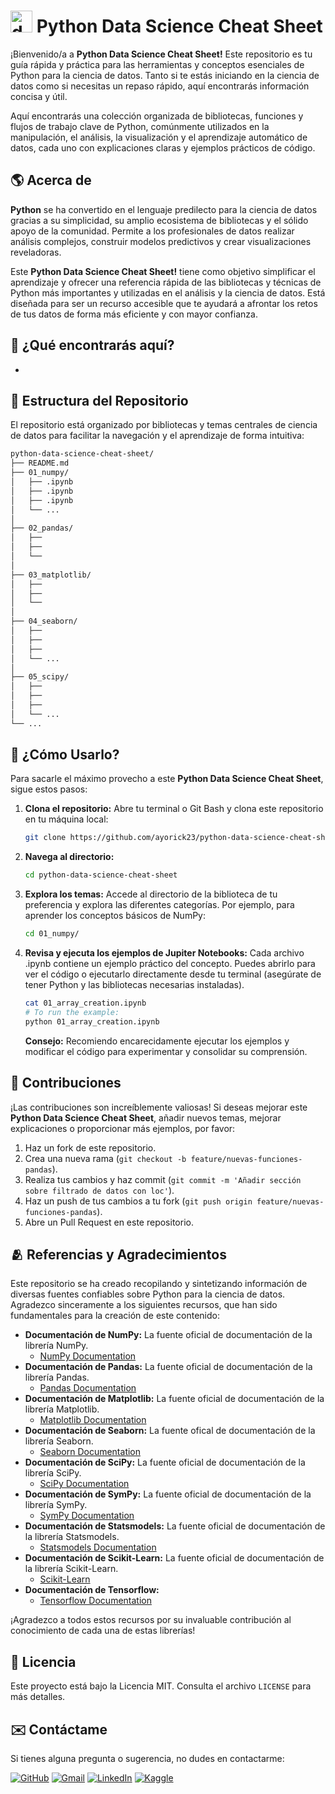 # <img width="35" height="35" src="https://img.icons8.com/?size=100&id=83IWFlQhyRNZ&format=png&color=000000" alt="data-science"> Python Data Science Cheat Sheet

¡Bienvenido/a a **Python Data Science Cheat Sheet!** Este repositorio es tu guía rápida y práctica para las herramientas y conceptos esenciales de Python para la ciencia de datos. Tanto si te estás iniciando en la ciencia de datos como si necesitas un repaso rápido, aquí encontrarás información concisa y útil.

Aquí encontrarás una colección organizada de bibliotecas, funciones y flujos de trabajo clave de Python, comúnmente utilizados en la manipulación, el análisis, la visualización y el aprendizaje automático de datos, cada uno con explicaciones claras y ejemplos prácticos de código.

## 🌎 Acerca de

**Python** se ha convertido en el lenguaje predilecto para la ciencia de datos gracias a su simplicidad, su amplio ecosistema de bibliotecas y el sólido apoyo de la comunidad. Permite a los profesionales de datos realizar análisis complejos, construir modelos predictivos y crear visualizaciones reveladoras.

Este **Python Data Science Cheat Sheet!** tiene como objetivo simplificar el aprendizaje y ofrecer una referencia rápida de las bibliotecas y técnicas de Python más importantes y utilizadas en el análisis y la ciencia de datos. Está diseñada para ser un recurso accesible que te ayudará a afrontar los retos de tus datos de forma más eficiente y con mayor confianza.

## 🚀 ¿Qué encontrarás aquí?

-

## 📂 Estructura del Repositorio

El repositorio está organizado por bibliotecas y temas centrales de ciencia de datos para facilitar la navegación y el aprendizaje de forma intuitiva:

```bash
python-data-science-cheat-sheet/
├── README.md
├── 01_numpy/
│   ├── .ipynb
│   ├── .ipynb
│   ├── .ipynb
│   └── ...
│
├── 02_pandas/
│   ├──
│   ├──
│   └──
│
├── 03_matplotlib/
│   ├──
│   ├──
│   └──
│
├── 04_seaborn/
│   ├──
│   ├──
│   ├──
│   └── ...
│
├── 05_scipy/
│   ├──
│   ├──
│   ├──
│   └── ...
└── ...
```

## 📝 ¿Cómo Usarlo?

Para sacarle el máximo provecho a este **Python Data Science Cheat Sheet**, sigue estos pasos:

1. **Clona el repositorio:** Abre tu terminal o Git Bash y clona este repositorio en tu máquina local:

   ```bash
   git clone https://github.com/ayorick23/python-data-science-cheat-sheet.git
   ```

2. **Navega al directorio:**

   ```bash
   cd python-data-science-cheat-sheet
   ```

3. **Explora los temas:** Accede al directorio de la biblioteca de tu preferencia y explora las diferentes categorías. Por ejemplo, para aprender los conceptos básicos de NumPy:

   ```bash
   cd 01_numpy/
   ```

4. **Revisa y ejecuta los ejemplos de Jupiter Notebooks:** Cada archivo .ipynb contiene un ejemplo práctico del concepto. Puedes abrirlo para ver el código o ejecutarlo directamente desde tu terminal (asegúrate de tener Python y las bibliotecas necesarias instaladas).

   ```bash
   cat 01_array_creation.ipynb
   # To run the example:
   python 01_array_creation.ipynb
   ```

   **Consejo:** Recomiendo encarecidamente ejecutar los ejemplos y modificar el código para experimentar y consolidar su comprensión.

## 🤝 Contribuciones

¡Las contribuciones son increíblemente valiosas! Si deseas mejorar este **Python Data Science Cheat Sheet**, añadir nuevos temas, mejorar explicaciones o proporcionar más ejemplos, por favor:

1. Haz un fork de este repositorio.
2. Crea una nueva rama (`git checkout -b feature/nuevas-funciones-pandas`).
3. Realiza tus cambios y haz commit (`git commit -m 'Añadir sección sobre filtrado de datos con loc'`).
4. Haz un push de tus cambios a tu fork (`git push origin feature/nuevas-funciones-pandas`).
5. Abre un Pull Request en este repositorio.

## 🫂 Referencias y Agradecimientos

Este repositorio se ha creado recopilando y sintetizando información de diversas fuentes confiables sobre Python para la ciencia de datos. Agradezco sinceramente a los siguientes recursos, que han sido fundamentales para la creación de este contenido:

- **Documentación de NumPy:** La fuente oficial de documentación de la librería NumPy.
  - [NumPy Documentation](https://numpy.org/doc/)
- **Documentación de Pandas:** La fuente oficial de documentación de la librería Pandas.
  - [Pandas Documentation](https://pandas.pydata.org/docs/)
- **Documentación de Matplotlib:** La fuente oficial de documentación de la librería Matplotlib.
  - [Matplotlib Documentation](https://matplotlib.org/stable/index.html)
- **Documentación de Seaborn:** La fuente ofical de documentación de la librería Seaborn.
  - [Seaborn Documentation](https://seaborn.pydata.org/)
- **Documentación de SciPy:** La fuente oficial de documentación de la librería SciPy.
  - [SciPy Documentation](https://docs.scipy.org/doc/scipy/)
- **Documentación de SymPy:** La fuente oficial de documentación de la librería SymPy.
  - [SymPy Documentation](https://simpy.readthedocs.io/en/latest/)
- **Documentación de Statsmodels:** La fuente oficial de documentación de la librería Statsmodels.
  - [Statsmodels Documentation](https://www.statsmodels.org/stable/index.html)
- **Documentación de Scikit-Learn:** La fuente oficial de documentación de la librería Scikit-Learn.
  - [Scikit-Learn](https://scikit-learn.org/stable/)
- **Documentación de Tensorflow:**
  - [Tensorflow Documentation]()

¡Agradezco a todos estos recursos por su invaluable contribución al conocimiento de cada una de estas librerías!

## 📃 Licencia

Este proyecto está bajo la Licencia MIT. Consulta el archivo `LICENSE` para más detalles.

## ✉️ Contáctame

Si tienes alguna pregunta o sugerencia, no dudes en contactarme:

[![GitHub](https://img.shields.io/badge/-GitHub-181717?style=flat&logo=github&logoColor=white)](https://github.com/ayorick23)
[![Gmail](https://img.shields.io/badge/-Email-D14836?style=flat&logo=gmail&logoColor=white)](mailto:mayorickhenry@gmail.com)
[![LinkedIn](https://img.shields.io/badge/-LinkedIn-blue?style=flat&logo=linkedin&logoColor=white)](https://linkedin.com/in/dereckmendez/)
[![Kaggle](https://img.shields.io/badge/-Kaggle-181717?style=flat&logo=kaggle&logoColor=white)](https://www.kaggle.com/dereckmendez)
